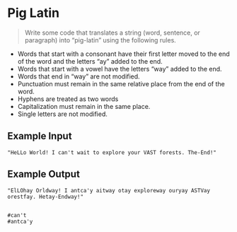 # Pig Latin #

> Write some code that translates a string (word, sentence, or paragraph) into “pig-latin” using the following rules.

* Words that start with a consonant have their first letter moved to the end of the word and the letters “ay” added to the end.
* Words that start with a vowel have the letters “way” added to the end.
* Words that end in “way” are not modified.
* Punctuation must remain in the same relative place from the end of the word.
* Hyphens are treated as two words
* Capitalization must remain in the same place.
* Single letters are not modified.

## Example Input ##

    "HeLLo World! I can't wait to explore your VAST forests. The-End!"

## Example Output ##

    "ElLOhay Orldway! I antca'y aitway otay exploreway ouryay ASTVay orestfay. Hetay-Endway!"


    #can't
    #antca'y
